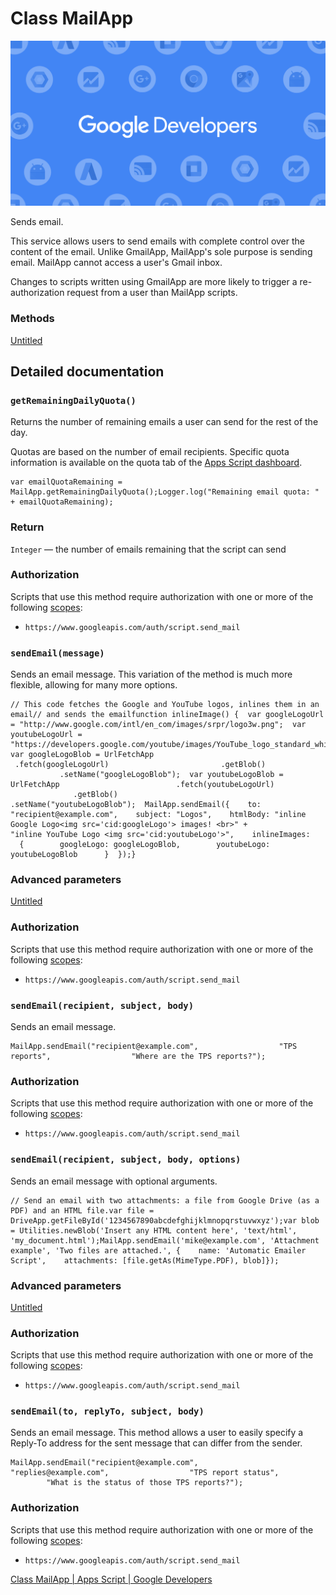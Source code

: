 # Class MailApp

![devsite-google-blue.png](devsite-google-blue-a1024ac6-13b2-4a56-b4de-9b96d84a5b18.png)

Sends email.

This service allows users to send emails with complete control over the content of the email. Unlike GmailApp, MailApp's sole purpose is sending email. MailApp cannot access a user's Gmail inbox.

Changes to scripts written using GmailApp are more likely to trigger a re-authorization request from a user than MailApp scripts.

### Methods

[Untitled](./Untitled-ff50ff83-d75a-4f8c-897c-20841a4262bc.csv)

## Detailed documentation

### `getRemainingDailyQuota()`

Returns the number of remaining emails a user can send for the rest of the day.

Quotas are based on the number of email recipients. Specific quota information is available on the quota tab of the [Apps Script dashboard](https://script.google.com/dashboard).

    var emailQuotaRemaining = MailApp.getRemainingDailyQuota();Logger.log("Remaining email quota: " + emailQuotaRemaining);

### Return

`Integer` — the number of emails remaining that the script can send

### Authorization

Scripts that use this method require authorization with one or more of the following [scopes](https://developers.google.com/apps-script/concepts/scopes#setting_explicit_scopes):

- `https://www.googleapis.com/auth/script.send_mail`

### `sendEmail(message)`

Sends an email message. This variation of the method is much more flexible, allowing for many more options.

    // This code fetches the Google and YouTube logos, inlines them in an email// and sends the emailfunction inlineImage() {  var googleLogoUrl = "http://www.google.com/intl/en_com/images/srpr/logo3w.png";  var youtubeLogoUrl =        "https://developers.google.com/youtube/images/YouTube_logo_standard_white.png";  var googleLogoBlob = UrlFetchApp                         .fetch(googleLogoUrl)                         .getBlob()                         .setName("googleLogoBlob");  var youtubeLogoBlob = UrlFetchApp                          .fetch(youtubeLogoUrl)                          .getBlob()                          .setName("youtubeLogoBlob");  MailApp.sendEmail({    to: "recipient@example.com",    subject: "Logos",    htmlBody: "inline Google Logo<img src='cid:googleLogo'> images! <br>" +              "inline YouTube Logo <img src='cid:youtubeLogo'>",    inlineImages:      {        googleLogo: googleLogoBlob,        youtubeLogo: youtubeLogoBlob      }  });}

### Advanced parameters

[Untitled](./Untitled-21efdd65-3c44-45d9-a515-ab74f15dba5a.csv)

### Authorization

Scripts that use this method require authorization with one or more of the following [scopes](https://developers.google.com/apps-script/concepts/scopes#setting_explicit_scopes):

- `https://www.googleapis.com/auth/script.send_mail`

### `sendEmail(recipient, subject, body)`

Sends an email message.

    MailApp.sendEmail("recipient@example.com",                  "TPS reports",                  "Where are the TPS reports?");

### Authorization

Scripts that use this method require authorization with one or more of the following [scopes](https://developers.google.com/apps-script/concepts/scopes#setting_explicit_scopes):

- `https://www.googleapis.com/auth/script.send_mail`

### `sendEmail(recipient, subject, body, options)`

Sends an email message with optional arguments.

    // Send an email with two attachments: a file from Google Drive (as a PDF) and an HTML file.var file = DriveApp.getFileById('1234567890abcdefghijklmnopqrstuvwxyz');var blob = Utilities.newBlob('Insert any HTML content here', 'text/html', 'my_document.html');MailApp.sendEmail('mike@example.com', 'Attachment example', 'Two files are attached.', {    name: 'Automatic Emailer Script',    attachments: [file.getAs(MimeType.PDF), blob]});

### Advanced parameters

[Untitled](./Untitled-b91c2991-418f-4257-9b36-f1fff83367bd.csv)

### Authorization

Scripts that use this method require authorization with one or more of the following [scopes](https://developers.google.com/apps-script/concepts/scopes#setting_explicit_scopes):

- `https://www.googleapis.com/auth/script.send_mail`

### `sendEmail(to, replyTo, subject, body)`

Sends an email message. This method allows a user to easily specify a Reply-To address for the sent message that can differ from the sender.

    MailApp.sendEmail("recipient@example.com",                  "replies@example.com",                  "TPS report status",                  "What is the status of those TPS reports?");

### Authorization

Scripts that use this method require authorization with one or more of the following [scopes](https://developers.google.com/apps-script/concepts/scopes#setting_explicit_scopes):

- `https://www.googleapis.com/auth/script.send_mail`

[Class MailApp | Apps Script | Google Developers](https://developers.google.com/apps-script/reference/mail/mail-app)